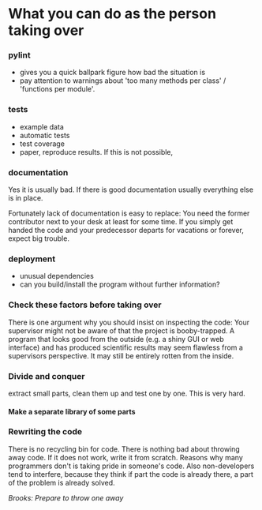 # What you can do as the person taking over

### pylint
* gives you a quick ballpark figure how bad the situation is
* pay attention to warnings about 'too many methods per class' / 'functions per module'.

### tests
* example data
* automatic tests
* test coverage
* paper, reproduce results. If this is not possible,

### documentation
Yes it is usually bad. If there is good documentation usually everything else is in place.

Fortunately lack of documentation is easy to replace: You need the former contributor next to your desk at least for some time. If you simply get handed the code and your predecessor departs for vacations or forever, expect big trouble.

### deployment
* unusual dependencies
* can you build/install the program without further information?

### Check these factors before taking over
There is one argument why you should insist on inspecting the code: Your supervisor might not be aware of that the project is booby-trapped. A program that looks good from the outside (e.g. a shiny GUI or web interface) and has produced scientific results may seem flawless from a supervisors perspective. It may still be entirely rotten from the inside.

### Divide and conquer
extract small parts, clean them up and test one by one.
This is very hard.

#### Make a separate library of some parts

### Rewriting the code
There is no recycling bin for code. There is nothing bad about throwing away code. If it does not work, write it from scratch.
Reasons why many programmers don't is taking pride in someone's code. Also non-developers tend to interfere, because they think if part the code is already there, a part of the problem is already solved.

*Brooks: Prepare to throw one away*


